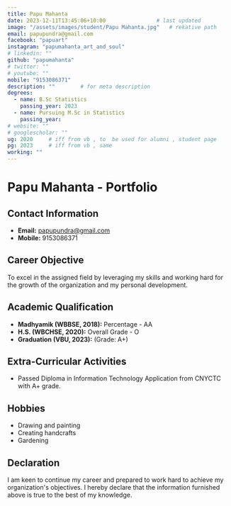 ```yaml
---
title: Papu Mahanta                    
date: 2023-12-11T13:45:06+10:00                # last updated
image: "/assets/images/student/Papu Mahanta.jpg"   # rekative path 
email: papupundra@gmail.com
facebook: "papuart"        
instagram: "papumahanta_art_and_soul"
# linkedin: ""     
github: "papumahanta"              
# twitter: ""
# youtube: ""
mobile: "9153086371"    
description: ""        # for meta description
degrees:
  - name: B.Sc Statistics            
    passing_year: 2023
  - name: Pursuing M.Sc in Statistics
    passing_year:  
# website: ""
# googlescholar: "" 
ug: 2020     # iff from vb , to  be used for alumni , student page
pg: 2023     # iff from vb , same
working: ""
---
```






# Papu Mahanta - Portfolio

## Contact Information
- **Email:** papupundra@gmail.com
- **Mobile:** 9153086371

## Career Objective
To excel in the assigned field by leveraging my skills and working hard for the growth of the organization and my personal development.

## Academic Qualification
- **Madhyamik (WBBSE, 2018):** Percentage - AA
- **H.S. (WBCHSE, 2020):** Overall Grade - O
- **Graduation (VBU, 2023):** (Grade: A+)

## Extra-Curricular Activities
- Passed Diploma in Information Technology Application from CNYCTC with A+ grade.

## Hobbies
- Drawing and painting
- Creating handcrafts
- Gardening


## Declaration
I am keen to continue my career and prepared to work hard to achieve my organization's objectives. I hereby declare that the information furnished above is true to the best of my knowledge.
